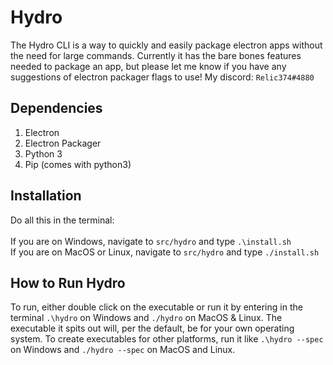 # Hydro

The Hydro CLI is a way to quickly and easily package electron apps without the need for large commands.
Currently it has the bare bones features needed to package an app, but please let me know if you have any suggestions of electron packager flags to use! My discord: `Relic374#4880`

## Dependencies
1. Electron
2. Electron Packager
3. Python 3
4. Pip (comes with python3)

## Installation
Do all this in the terminal:<br>
<br>
If you are on Windows, navigate to `src/hydro` and type `.\install.sh`<br>
If you are on MacOS or Linux, navigate to `src/hydro` and type `./install.sh`

## How to Run Hydro
To run, either double click on the executable or run it by entering in the terminal `.\hydro` on Windows and `./hydro` on MacOS & Linux.
The executable it spits out will, per the default, be for your own operating system. To create executables for other platforms, run it like `.\hydro --spec` on Windows and `./hydro --spec` on MacOS and Linux.
